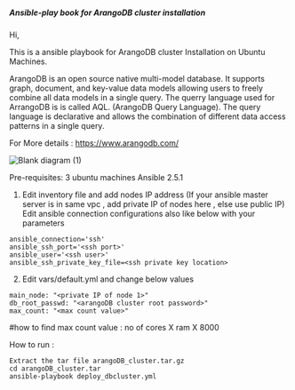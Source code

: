 ##### Ansible-play book for ArangoDB cluster installation ####

Hi,

This is a ansible playbook for ArangoDB cluster Installation on Ubuntu Machines.

ArangoDB is an open source native multi-model database. It supports graph, document, and key-value data models allowing users to freely combine all data models in a single query. The querry language used for ArrangoDB is is called AQL. (ArangoDB Query Language). The query language is declarative and allows the combination of different data access patterns in a single query.

For More details : https://www.arangodb.com/

![Blank diagram (1)](https://user-images.githubusercontent.com/50264439/134165532-197dcb43-93d0-4273-a762-517fea1310fe.jpeg)


Pre-requisites: 3 ubuntu machines
Ansible 2.5.1

1) Edit inventory file and add nodes IP address (If your ansible master server is in same vpc , add private IP of nodes here , else use public IP)
   Edit ansible connection configurations also like below with your parameters
```
ansible_connection='ssh'
ansible_ssh_port='<ssh port>'
ansible_user='<ssh user>'
ansible_ssh_private_key_file=<ssh private key location>
```

2) Edit vars/default.yml and change below values
```
main_node: "<private IP of node 1>"
db_root_passwd: "<arangoDB cluster root password>"
max_count: "<max count value>"
```
#how to find max count value : no of cores X ram X 8000



How to run :
```
Extract the tar file arangoDB_cluster.tar.gz
cd arangoDB_cluster.tar
ansible-playbook deploy_dbcluster.yml
```


